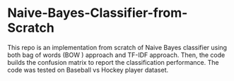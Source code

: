 # Naive-Bayes-Classifier-from-Scratch
This repo is an implementation from scratch of Naive Bayes classifier using both bag of words (BOW ) approach and TF-IDF approach. Then, the code builds the confusion matrix to report the classification performance. The code was tested on Baseball vs Hockey player dataset.
